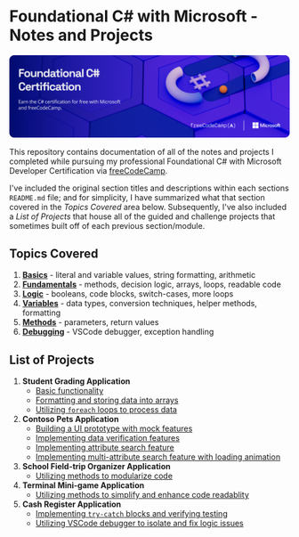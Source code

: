 # Foundational C# with Microsoft - Notes and Projects

![](/other/csharp-certification-banner.png)

This repository contains documentation of all of the notes and projects I completed while pursuing my professional Foundational C# with Microsoft Developer Certification via [freeCodeCamp](https://www.freecodecamp.org/learn).

I've included the original section titles and descriptions within each sections `README.md` file; and for simplicity, I have summarized what that section covered in the *Topics Covered* area below. Subsequently, I've also included a *List of Projects* that house all of the guided and challenge projects that sometimes built off of each previous section/module.

## Topics Covered

1. [**<ins>Basics</ins>**](1-Write-Your-First-Code-Using-CSharp/readme.md) - literal and variable values, string formatting, arithmetic
2. [**<ins>Fundamentals</ins>**](2-Create-and-Run-Simple-CSharp-Console-Applications/readme.md) - methods, decision logic, arrays, loops, readable code
3. [**<ins>Logic</ins>**](3-Add-Logic-to-CSharp-Console-Applications/README.md) - booleans, code blocks, switch-cases, more loops
4. [**<ins>Variables</ins>**](4-Work-with-Variable-Data-in-CSharp-Console-Applications/README.md) - data types, conversion techniques, helper methods, formatting
5. [**<ins>Methods</ins>**](5-Create-Methods-in-CSharp-Console-Applications/README.md) - parameters, return values
6. [**<ins>Debugging</ins>**](6-Debug-CSharp-Console-Applications/README.md) - VSCode debugger, exception handling

## List of Projects
1. **Student Grading Application**
    - [Basic functionality](1-Write-Your-First-Code-Using-CSharp/05-guided-project.cs)
    - [Formatting and storing data into arrays](2-Create-and-Run-Simple-CSharp-Console-Applications/06-guided-project.md)
    - [Utilizing `foreach` loops to process data](2-Create-and-Run-Simple-CSharp-Console-Applications/07-challenge-project.md)
2. **Contoso Pets Application**
    - [Building a UI prototype with mock features](3-Add-Logic-to-CSharp-Console-Applications/06-guided-project.md)
    - [Implementing data verification features](3-Add-Logic-to-CSharp-Console-Applications/07-challenge-project.md)
    - [Implementing attribute search feature](4-Work-with-Variable-Data-in-CSharp-Console-Applications/06-guided-project.md)
    - [Implementing multi-attribute search feature with loading animation](4-Work-with-Variable-Data-in-CSharp-Console-Applications/07-challenge-project.md)
3. **School Field-trip Organizer Application**
    - [Utilizing methods to modularize code](5-Create-Methods-in-CSharp-Console-Applications/04-guided-project.md)
4. **Terminal Mini-game Application**
    - [Utilizing methods to simplify and enhance code readablity](5-Create-Methods-in-CSharp-Console-Applications/05-challenge-project.md)
5. **Cash Register Application**
    - [Implementing `try-catch` blocks and verifying testing](6-Debug-CSharp-Console-Applications/05-guided-project.md)
    - [Utilizing VSCode debugger to isolate and fix logic issues](6-Debug-CSharp-Console-Applications/06-challenge-project.md)
